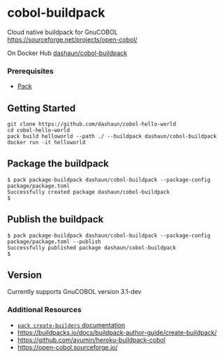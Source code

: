 # cobol-buildpack

Cloud native buildpack for GnuCOBOL https://sourceforge.net/projects/open-cobol/

On Docker Hub [dashaun/cobol-buildpack](https://hub.docker.com/r/dashaun/cobol-buildpack)

### Prerequisites
* [Pack](https://buildpacks.io/docs/install-pack/)

## Getting Started

``` 
git clone https://github.com/dashaun/cobol-hello-world
cd cobol-hello-world
pack build helloworld --path ./ --buildpack dashaun/cobol-buildpack
docker run -it helloworld
```

## Package the buildpack

``` 
$ pack package-buildpack dashaun/cobol-buildpack --package-config package/package.toml
Successfully created package dashaun/cobol-buildpack
$
```

## Publish the buildpack

``` 
$ pack package-buildpack dashaun/cobol-buildpack --package-config package/package.toml --publish
Successfully published package dashaun/cobol-buildpack
$
```

## Version

Currently supports GnuCOBOL version 3.1-dev

### Additional Resources

* [`pack create-builders` documentation](https://buildpacks.io/docs/using-pack/working-with-builders/)
* https://buildpacks.io/docs/buildpack-author-guide/create-buildpack/
* https://github.com/ayumin/heroku-buildpack-cobol
* https://open-cobol.sourceforge.io/